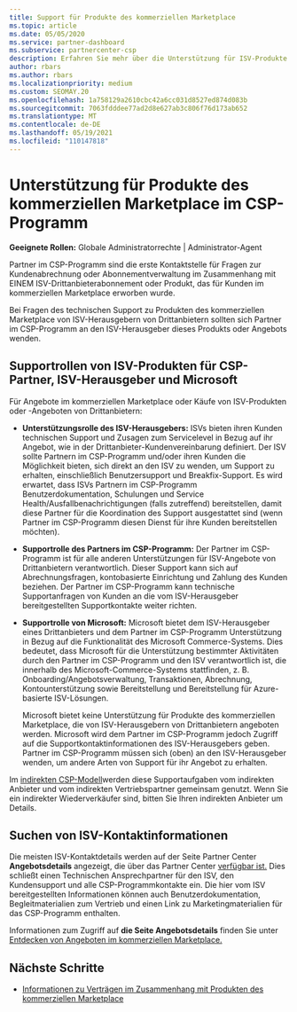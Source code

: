 ```yaml
---
title: Support für Produkte des kommerziellen Marketplace
ms.topic: article
ms.date: 05/05/2020
ms.service: partner-dashboard
ms.subservice: partnercenter-csp
description: Erfahren Sie mehr über die Unterstützung für ISV-Produkte oder -Abonnements von Drittanbietern im kommerziellen Marketplace des CSP-Programms.
author: rbars
ms.author: rbars
ms.localizationpriority: medium
ms.custom: SEOMAY.20
ms.openlocfilehash: 1a758129a2610cbc42a6cc031d8527ed874d083b
ms.sourcegitcommit: 7063fdddee77ad2d8e627ab3c806f76d173ab652
ms.translationtype: MT
ms.contentlocale: de-DE
ms.lasthandoff: 05/19/2021
ms.locfileid: "110147818"
---
```

# <a name="support-for-commercial-marketplace-products-in-the-csp-program"></a>Unterstützung für Produkte des kommerziellen Marketplace im CSP-Programm


**Geeignete Rollen:** Globale Administratorrechte | Administrator-Agent

Partner im CSP-Programm sind die erste Kontaktstelle für Fragen zur Kundenabrechnung oder Abonnementverwaltung im Zusammenhang mit EINEM ISV-Drittanbieterabonnement oder Produkt, das für Kunden im kommerziellen Marketplace erworben wurde.

Bei Fragen des technischen Support zu Produkten des kommerziellen Marketplace von ISV-Herausgebern von Drittanbietern sollten sich Partner im CSP-Programm an den ISV-Herausgeber dieses Produkts oder Angebots wenden.

## <a name="support-roles-of-isv-products-for-csp-partners-isv-publishers-and-microsoft"></a>Supportrollen von ISV-Produkten für CSP-Partner, ISV-Herausgeber und Microsoft

Für Angebote im kommerziellen Marketplace oder Käufe von ISV-Produkten oder -Angeboten von Drittanbietern:

- **Unterstützungsrolle des ISV-Herausgebers:** ISVs bieten ihren Kunden technischen Support und Zusagen zum Servicelevel in Bezug auf ihr Angebot, wie in der Drittanbieter-Kundenvereinbarung definiert. Der ISV sollte Partnern im CSP-Programm und/oder ihren Kunden die Möglichkeit bieten, sich direkt an den ISV zu wenden, um Support zu erhalten, einschließlich Benutzersupport und Breakfix-Support. Es wird erwartet, dass ISVs Partnern im CSP-Programm Benutzerdokumentation, Schulungen und Service Health/Ausfallbenachrichtigungen (falls zutreffend) bereitstellen, damit diese Partner für die Koordination des Support ausgestattet sind (wenn Partner im CSP-Programm diesen Dienst für ihre Kunden bereitstellen möchten).

- **Supportrolle des Partners im CSP-Programm:** Der Partner im CSP-Programm ist für alle anderen Unterstützungen für ISV-Angebote von Drittanbietern verantwortlich. Dieser Support kann sich auf Abrechnungsfragen, kontobasierte Einrichtung und Zahlung des Kunden beziehen. Der Partner im CSP-Programm kann technische Supportanfragen von Kunden an die vom ISV-Herausgeber bereitgestellten Supportkontakte weiter richten.

- **Supportrolle von Microsoft:** Microsoft bietet dem ISV-Herausgeber eines Drittanbieters und dem Partner im CSP-Programm Unterstützung in Bezug auf die Funktionalität des Microsoft Commerce-Systems. Dies bedeutet, dass Microsoft für die Unterstützung bestimmter Aktivitäten durch den Partner im CSP-Programm und den ISV verantwortlich ist, die innerhalb des Microsoft-Commerce-Systems stattfinden, z. B. Onboarding/Angebotsverwaltung, Transaktionen, Abrechnung, Kontounterstützung sowie Bereitstellung und Bereitstellung für Azure-basierte ISV-Lösungen.

    Microsoft bietet keine Unterstützung für Produkte des kommerziellen Marketplace, die von ISV-Herausgebern von Drittanbietern angeboten werden. Microsoft wird dem Partner im CSP-Programm jedoch Zugriff auf die Supportkontaktinformationen des ISV-Herausgebers geben. Partner im CSP-Programm müssen sich (oben) an den ISV-Herausgeber wenden, um andere Arten von Support für ihr Angebot zu erhalten.

Im [indirekten CSP-Modell](csp-overview.md#indirect-model)werden diese Supportaufgaben vom indirekten Anbieter und vom indirekten Vertriebspartner gemeinsam genutzt. Wenn Sie ein indirekter Wiederverkäufer sind, bitten Sie Ihren indirekten Anbieter um Details.

## <a name="how-to-find-isv-contact-information"></a>Suchen von ISV-Kontaktinformationen

Die meisten ISV-Kontaktdetails werden auf der Seite Partner Center **Angebotsdetails** angezeigt, die über das Partner Center [verfügbar ist.](https://partner.microsoft.com/dashboard) Dies schließt einen Technischen Ansprechpartner für den ISV, den Kundensupport und alle CSP-Programmkontakte ein. Die hier vom ISV bereitgestellten Informationen können auch Benutzerdokumentation, Begleitmaterialien zum Vertrieb und einen Link zu Marketingmaterialien für das CSP-Programm enthalten.

Informationen zum Zugriff auf **die Seite Angebotsdetails** finden Sie unter [Entdecken von Angeboten im kommerziellen Marketplace.](csp-commercial-marketplace-discover.md#view-marketplace-offers-in-partner-center)

## <a name="next-steps"></a>Nächste Schritte

- [Informationen zu Verträgen im Zusammenhang mit Produkten des kommerziellen Marketplace](csp-commercial-marketplace-contracting.md)
